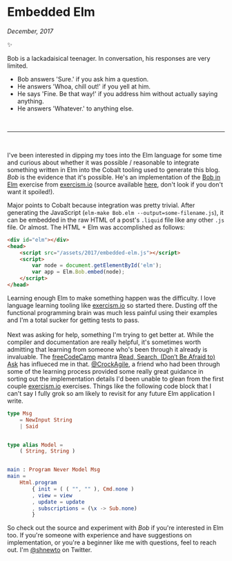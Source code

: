 # Embedded Elm
_December, 2017_   

✨  

Bob is a lackadaisical teenager. In conversation, his responses are very limited.

* Bob answers 'Sure.' if you ask him a question.
* He answers 'Whoa, chill out!' if you yell at him.
* He says 'Fine. Be that way!' if you address him without actually saying anything.
* He answers 'Whatever.' to anything else.

<div id="elm"></div>

<head>
    <script src="/res/elm/embedded-elm.js"></script>
	<script>
		var node = document.getElementById('elm');
		var app = Elm.Bob.embed(node);
	</script>
</head>

<br>
<hr>
<br>

I've been interested in dipping my toes into the Elm language for some time
and curious about whether it was possible / reasonable to integrate
something written in Elm into the Cobalt tooling used to generate this blog.
_Bob_ is the evidence that it's possible. He's an implementation of the
[Bob in Elm](http://exercism.io/exercises/elm/bob/readme) exercise from 
[exercism.io](http://exercism.io)
(source available [here](https://github.com/shnewto/sheas.blog/blob/master/static/2017/Bob/Bob.elm), 
don't look if you don't want it spoiled!).

Major points to Cobalt because integration was pretty trivial. After generating 
the JavaScript (`elm-make Bob.elm --output=some-filename.js`), it can be
embedded in the raw HTML of a post's `.liquid` file like any other 
`.js` file. Or almost. The HTML + Elm was accomplished 
as follows:

```html
<div id="elm"></div>
<head>
    <script src="/assets/2017/embedded-elm.js"></script>
    <script>
        var node = document.getElementById('elm');
        var app = Elm.Bob.embed(node);
    </script>
</head>
```

Learning enough Elm to make something happen was the difficulty. I love
language learning tooling like <a href="http://exercism.io">exercism.io</a> so 
started there. Dusting off the functional programming brain was much less 
painful using their examples and I'm a total sucker for getting tests to pass.
<br><br>
Next was asking for help, something I'm trying to get better at. While the 
compiler and documentation are really helpful, it's sometimes worth admitting 
that learning from someone who's been through it already is invaluable. The
<a href="https://www.freecodecamp.org/">freeCodeCamp</a> mantra
<a href="https://medium.freecodecamp.org/read-search-dont-be-afraid-to-ask-743a23c411b4">Read, Search, (Don’t Be Afraid to) Ask</a>
has influeced me in that.
<a href="https://twitter.com/CrockAgile">@CrockAgile</a>,
a friend who had been through some of the learning process provided some really 
great guidance in sorting out the implementation details I'd been unable to 
glean from the first couple <a href="http://exercism.io">exercism.io</a>
exercises. Things like the following code block that I can't say I fully grok 
so am likely to revisit for any future Elm application I write.

```elm
type Msg
    = NewInput String
    | Said


type alias Model =
    ( String, String )


main : Program Never Model Msg
main =
    Html.program
        { init = ( ( "", "" ), Cmd.none )
        , view = view
        , update = update
        , subscriptions = (\x -> Sub.none)
        }
```

So check out the source and experiment with <i>Bob</i> if you're interested in Elm 
too. If you're someone with experience and have suggestions on
implementation, or you're a beginner like me with questions, feel to reach out.
I'm <a href="https://twitter.com/shnewto">@shnewto</a> on Twitter.
